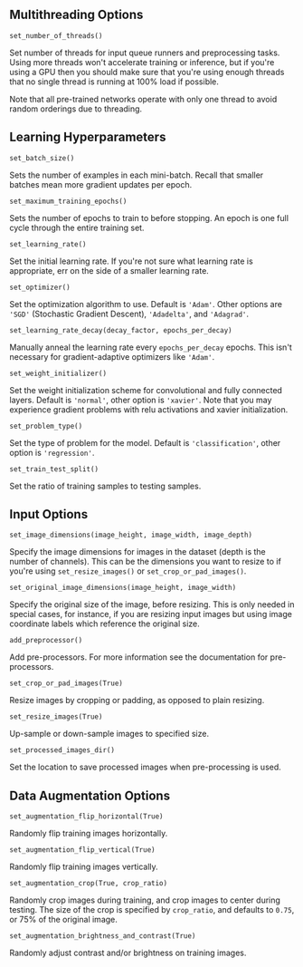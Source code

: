 ## Multithreading Options

```
set_number_of_threads()
```

Set number of threads for input queue runners and preprocessing tasks. Using more threads won't accelerate training or inference, but if you're using a GPU then you should make sure that you're using enough threads that no single thread is running at 100% load if possible.

Note that all pre-trained networks operate with only one thread to avoid random orderings due to threading.

## Learning Hyperparameters

```
set_batch_size()
```

Sets the number of examples in each mini-batch. Recall that smaller batches mean more gradient updates per epoch.

```
set_maximum_training_epochs()
```

Sets the number of epochs to train to before stopping. An epoch is one full cycle through the entire training set.

```
set_learning_rate()
```

Set the initial learning rate. If you're not sure what learning rate is appropriate, err on the side of a smaller learning rate.

```
set_optimizer()
```

Set the optimization algorithm to use. Default is `'Adam'`. Other options are `'SGD'` (Stochastic Gradient Descent), `'Adadelta'`, and `'Adagrad'`.

```
set_learning_rate_decay(decay_factor, epochs_per_decay)
```

Manually anneal the learning rate every `epochs_per_decay` epochs. This isn't necessary for gradient-adaptive optimizers like `'Adam'`.

```
set_weight_initializer()
```

Set the weight initialization scheme for convolutional and fully connected layers. Default is `'normal'`, other option is `'xavier'`. Note that you may experience gradient problems with relu activations and xavier initialization.

```
set_problem_type()
```

Set the type of problem for the model. Default is `'classification'`, other option is `'regression'`.

```
set_train_test_split()
```

Set the ratio of training samples to testing samples.

## Input Options

```
set_image_dimensions(image_height, image_width, image_depth)
```

Specify the image dimensions for images in the dataset (depth is the number of channels). This can be the dimensions you want to resize to if you're using `set_resize_images()` or `set_crop_or_pad_images()`.

```
set_original_image_dimensions(image_height, image_width)
```

Specify the original size of the image, before resizing. This is only needed in special cases, for instance, if you are resizing input images but using image coordinate labels which reference the original size.

```
add_preprocessor()
```

Add pre-processors. For more information see the documentation for pre-processors.

```
set_crop_or_pad_images(True)
```

Resize images by cropping or padding, as opposed to plain resizing.

```
set_resize_images(True)
```

Up-sample or down-sample images to specified size.

```
set_processed_images_dir()
```

Set the location to save processed images when pre-processing is used.

## Data Augmentation Options

```
set_augmentation_flip_horizontal(True)
```

Randomly flip training images horizontally.

```
set_augmentation_flip_vertical(True)
```

Randomly flip training images vertically.

```
set_augmentation_crop(True, crop_ratio)
```

Randomly crop images during training, and crop images to center during testing. The size of the crop is specified by `crop_ratio`, and defaults to `0.75`, or 75% of the original image.

```
set_augmentation_brightness_and_contrast(True)
```

Randomly adjust contrast and/or brightness on training images.